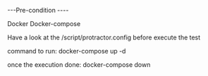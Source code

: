 ---Pre-condition ----

Docker 
Docker-compose

Have a look at the /script/protractor.config before execute the test

command to run:
docker-compose up -d

once the execution done:
docker-compose down

